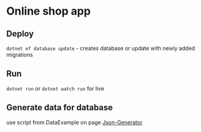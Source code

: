 # Online shop app

## Deploy 
`dotnet ef database update` - creates database or update with newly added migrations

## Run
`dotnet run` or `dotnet watch run` for live


## Generate data for database
use script from DataExample on page [Json-Generator](https://www.json-generator.com/)
